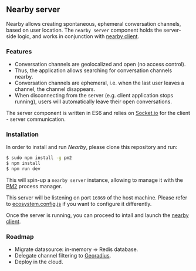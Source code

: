 ## Nearby server
Nearby allows creating spontaneous, ephemeral conversation channels, based on user location. The `nearby server` component holds the server-side logic, and works in conjunction with [nearby client](https://github.com/gsoldevila/nearby-client).

### Features
- Conversation channels are geolocalized and open (no access control).
- Thus, the application allows searching for conversation channels nearby.
- Conversation channels are ephemeral, i.e. when the last user leaves a channel, the channel disappears.
- When disconnecting from the server (e.g. client application stops running), users will automatically leave their open conversations.

The server component is written in ES6 and relies on [Socket.io](https://socket.io/) for the client - server communication.

### Installation
In order to install and run *Nearby*, please clone this repository and run:
```bash
$ sudo npm install -g pm2
$ npm install
$ npm run dev
```

This will spin-up a `nearby server` instance, allowing to manage it with the [PM2](http://pm2.keymetrics.io/) process manager.

This server will be listening on port `16969` of the host machine. Please refer to [ecosystem.config.js](https://github.com/gsoldevila/nearby-server/blob/master/ecosystem.config.js) if you want to configure it differently.

Once the server is running, you can proceed to intall and launch the [nearby client](https://github.com/gsoldevila/nearby-client).

### Roadmap
- Migrate datasource: in-memory => Redis database.
- Delegate channel filtering to [Georadius](https://redis.io/commands/georadius).
- Deploy in the cloud.
